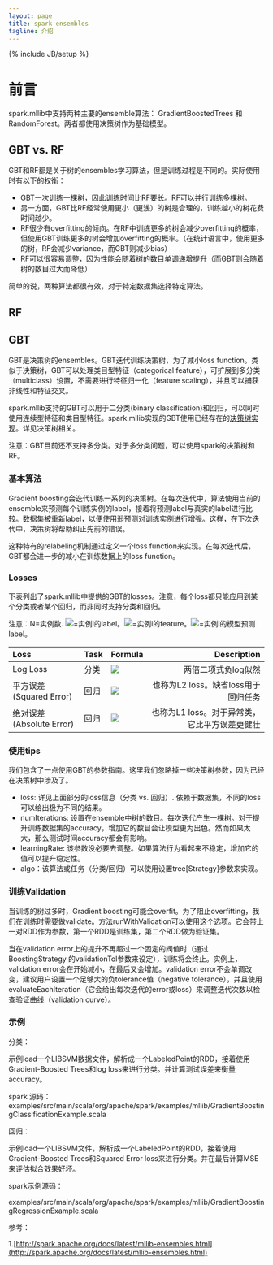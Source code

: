 ```yaml
---
layout: page
title: spark ensembles
tagline: 介绍
---
```

{% include JB/setup %}

# 前言

spark.mllib中支持两种主要的ensemble算法： GradientBoostedTrees 和 RandomForest。两者都使用决策树作为基础模型。

## GBT vs. RF

GBT和RF都是关于树的ensembles学习算法，但是训练过程是不同的。实际使用时有以下的权衡：

- GBT一次训练一棵树，因此训练时间比RF要长。RF可以并行训练多棵树。
- 另一方面，GBT比RF经常使用更小（更浅）的树是合理的，训练越小的树花费时间越少。
- RF很少有overfitting的倾向。在RF中训练更多的树会减少overfitting的概率，但使用GBT训练更多的树会增加overfitting的概率。（在统计语言中，使用更多的树，RF会减少variance，而GBT则减少bias）
- RF可以很容易调整，因为性能会随着树的数目单调递增提升（而GBT则会随着树的数目过大而降低）

简单的说，两种算法都很有效，对于特定数据集选择特定算法。

## RF 

## GBT

GBT是决策树的ensembles。GBT迭代训练决策树，为了减小loss function。类似于决策树，GBT可以处理类目型特征（categorical feature），可扩展到多分类（multiclass）设置，不需要进行特征归一化（feature scaling），并且可以捕获非线性和特征交叉。

spark.mllib支持的GBT可以用于二分类(binary classification)和回归，可以同时使用连续型特征和类目型特征。spark.mllib实现的GBT使用已经存在的[决策树实现](http://spark.apache.org/docs/latest/mllib-decision-tree.html)。详见决策树相关。

注意：GBT目前还不支持多分类。对于多分类问题，可以使用spark的决策树和RF。

### 基本算法 

Gradient boosting会迭代训练一系列的决策树。在每次迭代中，算法使用当前的ensemble来预测每个训练实例的label，接着将预测label与真实的label进行比较。数据集被重新label，以便使用弱预测对训练实例进行增强。这样，在下次迭代中，决策树将帮助纠正先前的错误。

这种特有的relabeling机制通过定义一个loss function来实现。在每次迭代后，GBT都会进一步的减小在训练数据上的loss function。

### Losses

下表列出了spark.mllib中提供的GBT的losses。注意，每个loss都只能应用到某个分类或者某个回归，而非同时支持分类和回归。

注意：N=实例数. <img src="http://www.forkosh.com/mathtex.cgi?y_i">=实例i的label。<img src="http://www.forkosh.com/mathtex.cgi?x_i">=实例i的feature。<img src="http://www.forkosh.com/mathtex.cgi?F(x_i)">=实例i的模型预测label。

| Loss                     | Task | Formula | Description |
|:--------------------------|:----|--------|-------------:|
| Log Loss                 | 分类 |  <img src="http://www.forkosh.com/mathtex.cgi?2\sum_{i=1}^Nlog(1+e^{-2y_iF(x_i)})">       | 两倍二项式负log似然          |
| 平方误差(Squared Error)  | 回归 | <img src="http://www.forkosh.com/mathtex.cgi?\sum_{i=1}^N(y_i-F(x_i))^2">        | 也称为L2 loss。缺省loss用于回归任务     |
| 绝对误差(Absolute Error) | 回归 | <img src="http://www.forkosh.com/mathtex.cgi?\sum_{i=1}^N \mid y_i-F(x_i) \mid">        | 也称为L1 loss。对于异常类，它比平方误差更健壮     |

### 使用tips

我们包含了一点使用GBT的参数指南。这里我们忽略掉一些决策树参数，因为已经在决策树中涉及了。

- loss: 详见上面部分的loss信息（分类 vs. 回归）. 依赖于数据集，不同的loss可以给出极为不同的结果。
- numIterations: 设置在ensemble中树的数目。每次迭代产生一棵树。对于提升训练数据集的accuracy，增加它的数目会让模型更为出色。然而如果太大，那么测试时间accuracy都会有影响。
- learningRate: 该参数没必要去调整。如果算法行为看起来不稳定，增加它的值可以提升稳定性。
- algo：该算法或任务（分类/回归）可以使用设置tree[Strategy]参数来实现。

### 训练Validation

当训练的树过多时，Gradient boosting可能会overfit。为了阻止overfitting，我们在训练时需要做validate。方法runWithValidation可以使用这个选项。它会带上一对RDD作为参数，第一个RDD是训练集，第二个RDD做为验证集。

当在validation error上的提升不再超过一个固定的阀值时（通过BoostingStrategy 的validationTol参数来设定），训练将会终止。实例上，validation error会在开始减小，在最后又会增加。validation error不会单调改变，建议用户设置一个足够大的负tolerance值（negative tolerance），并且使用evaluateEachIteration（它会给出每次迭代的error或loss）来调整迭代次数以检查验证曲线（validation curve）。

### 示例

分类：

示例load一个LIBSVM数据文件，解析成一个LabeledPoint的RDD，接着使用Gradient-Boosted Trees和log loss来进行分类。并计算测试误差来衡量accuracy。

spark 源码：
examples/src/main/scala/org/apache/spark/examples/mllib/GradientBoostingClassificationExample.scala

回归：


示例load一个LIBSVM文件，解析成一个LabeledPoint的RDD，接着使用Gradient-Boosted Trees和Squared Error loss来进行分类。并在最后计算MSE来评估拟合效果好坏。

spark示例源码：

examples/src/main/scala/org/apache/spark/examples/mllib/GradientBoostingRegressionExample.scala


参考：

1.[http://spark.apache.org/docs/latest/mllib-ensembles.html](http://spark.apache.org/docs/latest/mllib-ensembles.html)
